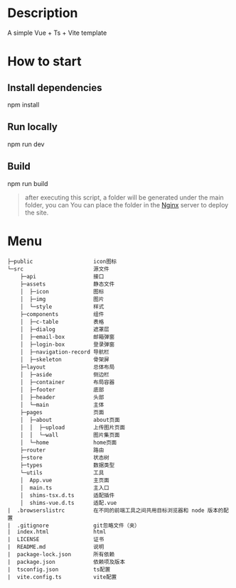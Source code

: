 # Description

A simple Vue + Ts + Vite template

# How to start

## Install dependencies

npm install

## Run locally

npm run dev

## Build

npm run build

> after executing this script, a folder will be generated under the main folder, you can You can place the folder in the [Nginx](http://nginx.org/en/download.html) server to deploy the site.

# Menu

    ├─public                   icon图标
    └─src                      源文件
        ├─api                  接口
        ├─assets               静态文件
        │  ├─icon              图标
        │  ├─img               图片
        │  └─style             样式
        ├─components           组件
        │  ├─c-table           表格
        │  ├─dialog            遮罩层
        │  ├─email-box         邮箱弹窗
        │  ├─login-box         登录弹窗
        │  ├─navigation-record 导航栏
        │  ├─skeleton          骨架屏
        ├─layout               总体布局
        │  ├─aside             侧边栏
        │  ├─container         布局容器
        │  ├─footer            底部
        │  ├─header            头部
        │  └─main              主体
        ├─pages                页面
        │  ├─about             about页面
        │  │  ├─upload         上传图片页面
        │  │  └─wall           图片集页面
        │  └─home              home页面
        ├─router               路由
        ├─store                状态树
        ├─types                数据类型
        └─utils                工具
        │  App.vue             主页面
        │  main.ts             主入口
        │  shims-tsx.d.ts      适配插件
        │  shims-vue.d.ts      适配.vue
    |  .browserslistrc         在不同的前端工具之间共用目标浏览器和 node 版本的配置
    |  .gitignore              git忽略文件（夹）
    |  index.html              html
    |  LICENSE                 证书
    |  README.md               说明
    |  package-lock.json       所有依赖
    |  package.json            依赖项及版本
    |  tsconfig.json           ts配置
    |  vite.config.ts          vite配置
